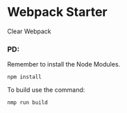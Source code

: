 # Webpack Starter

Clear Webpack

### PD:

Remember to install the Node Modules.

````
npm install
````

To build use the command:

```
nmp run build
```